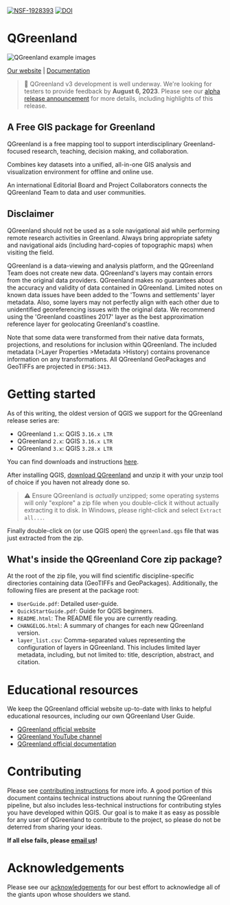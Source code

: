 [![NSF-1928393](https://img.shields.io/badge/NSF-1928393-red.svg)](https://nsf.gov/awardsearch/showAward?AWD_ID=1928393)
[![DOI](https://zenodo.org/badge/241453043.svg)](https://zenodo.org/badge/latestdoi/241453043)

# QGreenland

![QGreenland example images](/doc/_images/qgreenland-examples.jpg)

[Our website](https://www.qgreenland.org) | [Documentation](https://qgreenland.readthedocs.io)

> :tada: QGreenland v3 development is well underway. We're looking for testers to
> provide feedback by **August 6, 2023**. Please see our
> [alpha release announcement](https://github.com/nsidc/qgreenland/discussions/694)
> for more details, including highlights of this release.


## A Free GIS package for Greenland

QGreenland is a free mapping tool to support interdisciplinary
Greenland-focused research, teaching, decision making, and collaboration.

Combines key datasets into a unified, all-in-one GIS analysis and visualization
environment for offline and online use.

An international Editorial Board and Project Collaborators connects the
QGreenland Team to data and user communities.


## Disclaimer

QGreenland should not be used as a sole navigational aid while performing
remote research activities in Greenland. Always bring appropriate safety and
navigational aids (including hard-copies of topographic maps) when visiting the
field.

QGreenland is a data-viewing and analysis platform, and the QGreenland Team does
not create new data. QGreenland's layers may contain errors from the original
data providers. QGreenland makes no guarantees about the accuracy and validity
of data contained in QGreenland. Limited notes on known data issues have been
added to the 'Towns and settlements' layer metadata. Also, some layers may not
perfectly align with each other due to unidentified georeferencing issues with
the original data. We recommend using the 'Greenland coastlines 2017' layer as
the best approximation reference layer for geolocating Greenland's coastline.

Note that some data were transformed from their native data formats,
projections, and resolutions for inclusion within QGreenland. The included
metadata (>Layer Properties >Metadata >History) contains provenance information
on any transformations. All QGreenland GeoPackages and GeoTIFFs are projected
in `EPSG:3413`.


# Getting started

As of this writing, the oldest version of QGIS we support for the QGreenland release
series are:

* QGreenland `1.x`: QGIS `3.16.x LTR`
* QGreenland `2.x`: QGIS `3.16.x LTR`
* QGreenland `3.x`: QGIS `3.28.x LTR`

You can find downloads and instructions
[here](https://qgis.org/en/site/forusers/download.html).

After installing QGIS, [download QGreenland](https://qgreenland.org/download)
and unzip it with your unzip tool of choice if you haven not already done so.

> :warning: Ensure QGreenland is _actually_ unzipped; some operating systems will only
> "explore" a zip file when you double-click it without actually extracting it to disk.
> In Windows, please right-click and select `Extract all...`.

Finally double-click on (or use QGIS open) the `qgreenland.qgs` file that was just
extracted from the zip.


## What's inside the QGreenland Core zip package?

At the root of the zip file, you will find scientific discipline-specific directories
containing data (GeoTIFFs and GeoPackages). Additionally, the following files are
present at the package root:

* `UserGuide.pdf`: Detailed user-guide.
* `QuickStartGuide.pdf`: Guide for QGIS beginners.
* `README.html`: The README file you are currently reading.
* `CHANGELOG.html`: A summary of changes for each new QGreenland version.
* `layer_list.csv`: Comma-separated values representing the configuration of
  layers in QGreenland. This includes limited layer metadata, including, but not limited
  to: title, description, abstract, and citation.


# Educational resources

We keep the QGreenland official website up-to-date with links to helpful
educational resources, including our own QGreenland User Guide.

* [QGreenland official website](https://qgreenland.org)
* [QGreenland YouTube channel](https://www.youtube.com/channel/UCjWae_Jrbognx2ju_SHBZ2A/videos)
* [QGreenland official documentation](https://qgreenland.readthedocs.io)


# Contributing

Please see [contributing
instructions](https://qgreenland.readthedocs.io/en/latest/contributor-how-to/contribute-layers.html)
for more info. A good portion of this document contains technical instructions about
running the QGreenland pipeline, but also includes less-technical instructions for
contributing styles you have developed within QGIS. Our goal is to make it as easy as
possible for any user of QGreenland to contribute to the project, so please do not be
deterred from sharing your ideas.

**If all else fails, please [email us](mailto:qgreenland.info@gmail.com)!**


# Acknowledgements

Please see our
[acknowledgements](https://qgreenland.readthedocs.io/en/latest/acknowledgements.html)
for our best effort to acknowledge all of the giants upon whose shoulders we stand.
